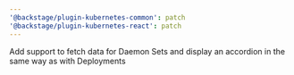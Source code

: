 ```yaml
---
'@backstage/plugin-kubernetes-common': patch
'@backstage/plugin-kubernetes-react': patch
---
```


Add support to fetch data for Daemon Sets and display an accordion in the same way as with Deployments

